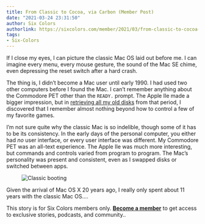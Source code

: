 ```yaml
---
title: From Classic to Cocoa, via Carbon (Member Post)
date: "2021-03-24 23:31:50"
author: Six Colors
authorlink: https://sixcolors.com/member/2021/03/from-classic-to-cocoa-via-carbon/
tags:
- Six-Colors
---
```

<p>If I close my eyes, I can picture the classic Mac OS laid out before me. I can imagine every menu, every mouse gesture, the sound of the Mac SE chime, even depressing the reset switch after a hard crash.</p>
<p>The thing is, I didn’t become a Mac user until early 1990. I had used two other computers before I found the Mac. I can’t remember anything about the Commodore PET other than the <code>READY.</code> prompt. The Apple IIe made a bigger impression, but in <a href="https://sixcolors.com/post/2018/01/reading-disks-from-1988-in-2018/">retrieving all my old disks</a> from that period, I discovered that I remember almost nothing beyond how to control a few of my favorite games.</p>
<p>I’m not sure quite why the classic Mac is so indelible, though some of it has to be its consistency. In the early days of the personal computer, you either had <em>no</em> user interface, or every user interface was different. My Commodore PET was an all-text experience. The Apple IIe was much more interesting, but commands and controls varied from program to program. The Mac’s personality was present and consistent, even as I swapped disks or switched between apps.</p>
<figure><img src="https://i1.wp.com/sixcolors.com/wp-content/uploads/2021/03/10-0-Cheetah-Classic-Booting.jpeg?ssl=1" alt="Classic booting" data-image-w="" data-image-h="" class=" jetpack-broken-image" data-recalc-dims="1"/><br /></figure><p>Given the arrival of Mac OS X 20 years ago, I really only spent about 11 years with the classic Mac OS.&#8230;</p> <p>This story is for Six Colors members only. <strong><a href="https://sixcolors.com/subscribe/">Become a member</a></strong> to get access to exclusive stories, podcasts, and community..</p>